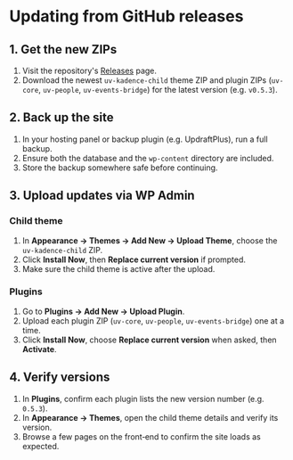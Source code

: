 # Updating from GitHub releases

## 1. Get the new ZIPs
1. Visit the repository's [Releases](https://github.com/ungevil/Unge-Vil-Website/releases) page.
2. Download the newest `uv-kadence-child` theme ZIP and plugin ZIPs (`uv-core`, `uv-people`, `uv-events-bridge`) for the latest version (e.g. `v0.5.3`).

## 2. Back up the site
1. In your hosting panel or backup plugin (e.g. UpdraftPlus), run a full backup.
2. Ensure both the database and the `wp-content` directory are included.
3. Store the backup somewhere safe before continuing.

## 3. Upload updates via WP Admin
### Child theme
1. In **Appearance → Themes → Add New → Upload Theme**, choose the `uv-kadence-child` ZIP.
2. Click **Install Now**, then **Replace current version** if prompted.
3. Make sure the child theme is active after the upload.

### Plugins
1. Go to **Plugins → Add New → Upload Plugin**.
2. Upload each plugin ZIP (`uv-core`, `uv-people`, `uv-events-bridge`) one at a time.
3. Click **Install Now**, choose **Replace current version** when asked, then **Activate**.

## 4. Verify versions
1. In **Plugins**, confirm each plugin lists the new version number (e.g. `0.5.3`).
2. In **Appearance → Themes**, open the child theme details and verify its version.
3. Browse a few pages on the front‑end to confirm the site loads as expected.
